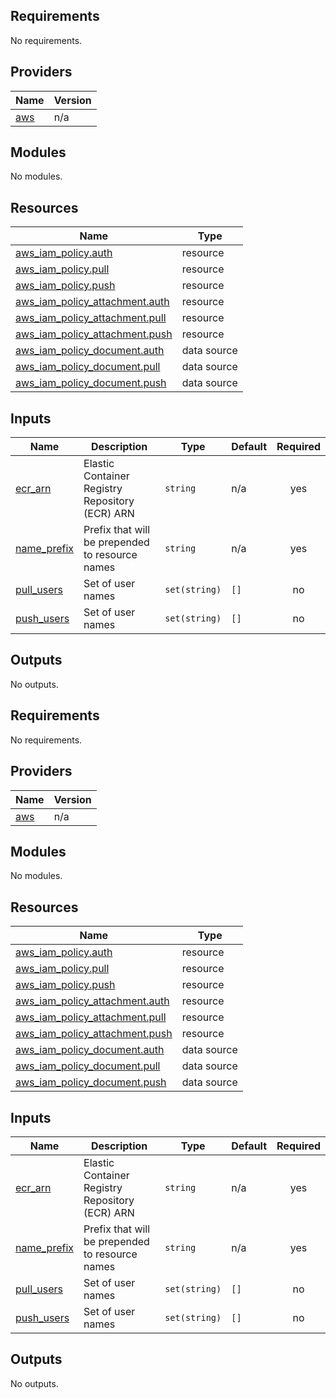 ## Requirements

No requirements.

## Providers

| Name | Version |
|------|---------|
| <a name="provider_aws"></a> [aws](#provider\_aws) | n/a |

## Modules

No modules.

## Resources

| Name | Type |
|------|------|
| [aws_iam_policy.auth](https://registry.terraform.io/providers/hashicorp/aws/latest/docs/resources/iam_policy) | resource |
| [aws_iam_policy.pull](https://registry.terraform.io/providers/hashicorp/aws/latest/docs/resources/iam_policy) | resource |
| [aws_iam_policy.push](https://registry.terraform.io/providers/hashicorp/aws/latest/docs/resources/iam_policy) | resource |
| [aws_iam_policy_attachment.auth](https://registry.terraform.io/providers/hashicorp/aws/latest/docs/resources/iam_policy_attachment) | resource |
| [aws_iam_policy_attachment.pull](https://registry.terraform.io/providers/hashicorp/aws/latest/docs/resources/iam_policy_attachment) | resource |
| [aws_iam_policy_attachment.push](https://registry.terraform.io/providers/hashicorp/aws/latest/docs/resources/iam_policy_attachment) | resource |
| [aws_iam_policy_document.auth](https://registry.terraform.io/providers/hashicorp/aws/latest/docs/data-sources/iam_policy_document) | data source |
| [aws_iam_policy_document.pull](https://registry.terraform.io/providers/hashicorp/aws/latest/docs/data-sources/iam_policy_document) | data source |
| [aws_iam_policy_document.push](https://registry.terraform.io/providers/hashicorp/aws/latest/docs/data-sources/iam_policy_document) | data source |

## Inputs

| Name | Description | Type | Default | Required |
|------|-------------|------|---------|:--------:|
| <a name="input_ecr_arn"></a> [ecr\_arn](#input\_ecr\_arn) | Elastic Container Registry Repository (ECR) ARN | `string` | n/a | yes |
| <a name="input_name_prefix"></a> [name\_prefix](#input\_name\_prefix) | Prefix that will be prepended to resource names | `string` | n/a | yes |
| <a name="input_pull_users"></a> [pull\_users](#input\_pull\_users) | Set of user names | `set(string)` | `[]` | no |
| <a name="input_push_users"></a> [push\_users](#input\_push\_users) | Set of user names | `set(string)` | `[]` | no |

## Outputs

No outputs.

<!-- BEGIN_TF_DOCS -->
## Requirements

No requirements.

## Providers

| Name | Version |
|------|---------|
| <a name="provider_aws"></a> [aws](#provider\_aws) | n/a |

## Modules

No modules.

## Resources

| Name | Type |
|------|------|
| [aws_iam_policy.auth](https://registry.terraform.io/providers/hashicorp/aws/latest/docs/resources/iam_policy) | resource |
| [aws_iam_policy.pull](https://registry.terraform.io/providers/hashicorp/aws/latest/docs/resources/iam_policy) | resource |
| [aws_iam_policy.push](https://registry.terraform.io/providers/hashicorp/aws/latest/docs/resources/iam_policy) | resource |
| [aws_iam_policy_attachment.auth](https://registry.terraform.io/providers/hashicorp/aws/latest/docs/resources/iam_policy_attachment) | resource |
| [aws_iam_policy_attachment.pull](https://registry.terraform.io/providers/hashicorp/aws/latest/docs/resources/iam_policy_attachment) | resource |
| [aws_iam_policy_attachment.push](https://registry.terraform.io/providers/hashicorp/aws/latest/docs/resources/iam_policy_attachment) | resource |
| [aws_iam_policy_document.auth](https://registry.terraform.io/providers/hashicorp/aws/latest/docs/data-sources/iam_policy_document) | data source |
| [aws_iam_policy_document.pull](https://registry.terraform.io/providers/hashicorp/aws/latest/docs/data-sources/iam_policy_document) | data source |
| [aws_iam_policy_document.push](https://registry.terraform.io/providers/hashicorp/aws/latest/docs/data-sources/iam_policy_document) | data source |

## Inputs

| Name | Description | Type | Default | Required |
|------|-------------|------|---------|:--------:|
| <a name="input_ecr_arn"></a> [ecr\_arn](#input\_ecr\_arn) | Elastic Container Registry Repository (ECR) ARN | `string` | n/a | yes |
| <a name="input_name_prefix"></a> [name\_prefix](#input\_name\_prefix) | Prefix that will be prepended to resource names | `string` | n/a | yes |
| <a name="input_pull_users"></a> [pull\_users](#input\_pull\_users) | Set of user names | `set(string)` | `[]` | no |
| <a name="input_push_users"></a> [push\_users](#input\_push\_users) | Set of user names | `set(string)` | `[]` | no |

## Outputs

No outputs.
<!-- END_TF_DOCS -->